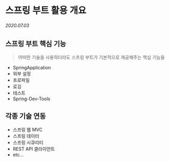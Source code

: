 # 스프링 부트 활용 개요

###### 2020.07.03


## 스프링 부트 핵심 기능
> 어떠한 기술을 사용하더라도 스프링 부트가 기본적으로 제공해주는 핵심 기능들
- SpringApplication
- 외부 설정
- 프로파일
- 로깅
- 테스트
- Spring-Dev-Tools

## 각종 기술 연동
- 스프링 웹 MVC
- 스프링 데이터
- 스프링 시큐리티
- REST API 클라이언트
- etc...